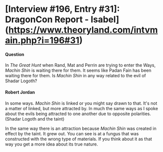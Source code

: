# [Interview #196, Entry #31]: DragonCon Report - Isabel](https://www.theoryland.com/intvmain.php?i=196#31)

#### Question

In
*The Great Hunt*
when Rand, Mat and Perrin are trying to enter the Ways,
*Machin Shin*
is waiting there for them. It seems like Padan Fain has been waiting there for them. Is
*Machin Shin*
in any way related to the evil of Shadar Logoth?

#### Robert Jordan

In some ways.
*Machin Shin*
is linked or you might say drawn to that. It's not a matter of linked, but more attracted by. In much the same ways as I spoke about the evils being attracted to one another due to opposite polarities. (Shadar Logoth and the taint)

In the same way there is an attraction because
*Machin Shin*
was created in effect by the taint. It grew out. You can see is at a fungus that was constructed with the wrong type of materials. If you think about it as that way you get a more idea about its true nature.

